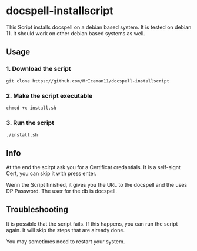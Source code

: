 # docspell-installscript
This Script installs docspell on a debian based system. It is tested on debian 11. It should work on other debian based systems as well.

## Usage
### 1. Download the script
```
git clone https://github.com/MrIceman11/docspell-installscript
```
### 2. Make the script executable
```
chmod +x install.sh
```
### 3. Run the script
```
./install.sh
```
## Info
At the end the scirpt ask you for a Certificat credantials. It is a self-signt Cert, you can skip it with press enter.

Wenn the Script finished, it gives you the URL to the docspell and the uses DP Password. The user for the db is docspell.

## Troubleshooting
It is possible that the script fails. If this happens, you can run the script again. It will skip the steps that are already done.

You may sometimes need to restart your system.
